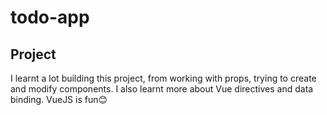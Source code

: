 # todo-app

## Project 
I learnt a lot building this project, from working with props, trying to create and modify components. I also learnt more about Vue directives and data binding. VueJS is fun😊
